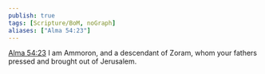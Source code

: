 ```yaml
---
publish: true
tags: [Scripture/BoM, noGraph]
aliases: ["Alma 54:23"]
---
```

[Alma 54:23](https://churchofjesuschrist.org/study/scriptures/bofm/alma/54?lang=eng&id=p23#p23) I am Ammoron, and a descendant of Zoram, whom your fathers pressed and brought out of Jerusalem.
